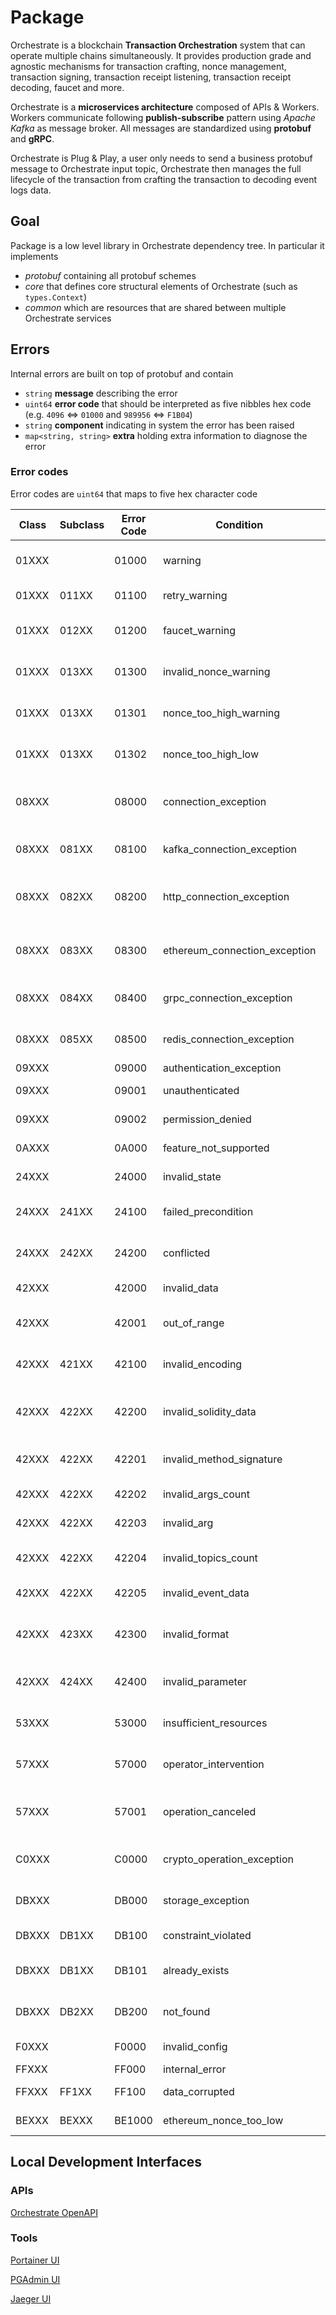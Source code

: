 # Package

Orchestrate is a blockchain **Transaction Orchestration** system that can operate multiple chains simultaneously.
It provides production grade and agnostic mechanisms for transaction crafting, nonce management, transaction signing, transaction receipt listening, transaction receipt decoding, faucet and more.

Orchestrate is a **microservices architecture** composed of APIs & Workers. 
Workers communicate following **publish-subscribe** pattern using *Apache Kafka* as message broker. 
All messages are standardized using **protobuf** and **gRPC**.

Orchestrate is Plug & Play, a user only needs to send a business protobuf message to Orchestrate input topic,
Orchestrate then manages the full lifecycle of the transaction from crafting the transaction to decoding event logs data.

## Goal

Package is a low level library in Orchestrate dependency tree. In particular it implements

- *protobuf* containing all protobuf schemes
- *core* that defines core structural elements of Orchestrate (such as ``types.Context``) 
- *common* which are resources that are shared between multiple Orchestrate services

## Errors

Internal errors are built on top of protobuf and contain

- `string` **message** describing the error
- `uint64` **error code** that should be interpreted as five nibbles hex code (e.g. `4096` <=> `01000` and `989956` <=> `F1B04`)
- `string` **component** indicating in system the error has been raised
- `map<string, string>` **extra** holding extra information to diagnose the error

### Error codes

Error codes are `uint64` that maps to five hex character code

| Class | Subclass | Error Code | Condition                     | Comment                                    |
|-------|----------|------------|-------------------------------|--------------------------------------------|
| 01XXX |          |    01000   | warning                       | Raised to indicate a warning               |
| 01XXX |   011XX  |    01100   | retry_warning                 | Error occurred system retries              |
| 01XXX |   012XX  |    01200   | faucet_warning                | Faucet credit has been denied              |
| 01XXX |   013XX  |    01300   | invalid_nonce_warning         | Exposure to send tx with invalid nonce     |
| 01XXX |   013XX  |    01301   | nonce_too_high_warning        | Exposure to send tx with nonce too high    |
| 01XXX |   013XX  |    01302   | nonce_too_high_low            | Exposure to send tx with nonce too low     |
| 08XXX |          |    08000   | connection_exception          | Failed connecting to an external service   |
| 08XXX |   081XX  |    08100   | kafka_connection_exception    | Failed connecting to Kafka                 |
| 08XXX |   082XX  |    08200   | http_connection_exception     | Failed connecting to an HTTP service       |
| 08XXX |   083XX  |    08300   | ethereum_connection_exception | Failed connecting to Ethereum jsonRPC API  |
| 08XXX |   084XX  |    08400   | grpc_connection_exception     | Failed connecting to a GRPC API            |
| 08XXX |   085XX  |    08500   | redis_connection_exception    | Failed connecting to Redis                 |
| 09XXX |          |    09000   | authentication_exception      | Unauthorized                               |
| 09XXX |          |    09001   | unauthenticated               | Invalid credentials                        |
| 09XXX |          |    09002   | permission_denied             | Operation not permitted                    |
| 0AXXX |          |    0A000   | feature_not_supported         | Feature is not supported                   |
| 24XXX |          |    24000   | invalid_state                 | System in invalid state                    |
| 24XXX |  241XX   |    24100   | failed_precondition           | System not in required state for operation |
| 24XXX |  242XX   |    24200   | conflicted                    | Op. conflicted with system current state   |
| 42XXX |          |    42000   | invalid_data                  | Failed to process data                     |
| 42XXX |          |    42001   | out_of_range                  | operation attempted past valid range       |
| 42XXX |   421XX  |    42100   | invalid_encoding              | Failed to decode a message                 |
| 42XXX |   422XX  |    42200   | invalid_solidity_data         | Failed to process Solidity related data    |
| 42XXX |   422XX  |    42201   | invalid_method_signature      | Invalid Solidity method signature          |
| 42XXX |   422XX  |    42202   | invalid_args_count            | Invalid args count provided                |
| 42XXX |   422XX  |    42203   | invalid_arg                   | Invalid arg provided                       |
| 42XXX |   422XX  |    42204   | invalid_topics_count          | Invalid topics count in event log          |
| 42XXX |   422XX  |    42205   | invalid_event_data            | Invalid data in event log                  |
| 42XXX |   423XX  |    42300   | invalid_format                | Data does not match expected format        |
| 42XXX |   424XX  |    42400   | invalid_parameter             | Invalid parameter provided                 |
| 53XXX |          |    53000   | insufficient_resources        | System can not handle more operations      |
| 57XXX |          |    57000   | operator_intervention         | Operator interfered with operation         |
| 57XXX |          |    57001   | operation_canceled            | Operation canceled (typically by caller)   |
| C0XXX |          |    C0000   | crypto_operation_exception    | Failed a cryptographical operation         |
| DBXXX |          |    DB000   | storage_exception             | Failed accessing stored data               |
| DBXXX |   DB1XX  |    DB100   | constraint_violated           | Data constraint violated                   |
| DBXXX |   DB1XX  |    DB101   | already_exists                | Resource with same index already existed   |
| DBXXX |   DB2XX  |    DB200   | not_found                     | No data found for given parameters         |
| F0XXX |          |    F0000   | invalid_config                | Invalid configuration                      |
| FFXXX |          |    FF000   | internal_error                | Internal error                             |
| FFXXX |   FF1XX  |    FF100   | data_corrupted                | Data is corrupted                          |
| BEXXX |   BEXXX  |    BE1000  | ethereum_nonce_too_low        | Nonce is too low                           |

## Local Development Interfaces

### APIs

[Orchestrate OpenAPI](http://localhost:8031/swagger)

### Tools

[Portainer UI](http://localhost:9000)

[PGAdmin UI](http://localhost:9001)

[Jaeger UI](http://localhost:16686)
